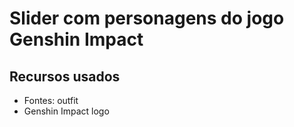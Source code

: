 # Slider com personagens do jogo Genshin Impact

## Recursos usados 
- Fontes: outfit
- Genshin Impact logo